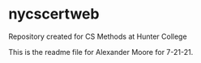 # nycscertweb
Repository created for CS Methods at Hunter College

This is the readme file for Alexander Moore for 7-21-21.
